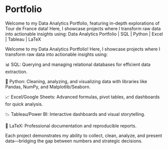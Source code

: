 # Portfolio
Welcome to my Data Analytics Portfolio, featuring in-depth explorations of Tour de France data! Here, I showcase projects where I transform raw data into actionable insights using: 
Data Analytics Portfolio | SQL | Python | Excel | Tableau | LaTeX

Welcome to my Data Analytics Portfolio! Here, I showcase projects where I transform raw data into actionable insights using:

📊 SQL: Querying and managing relational databases for efficient data extraction.

🐍 Python: Cleaning, analyzing, and visualizing data with libraries like Pandas, NumPy, and Matplotlib/Seaborn.

📈 Excel/Google Sheets: Advanced formulas, pivot tables, and dashboards for quick analysis.

📉 Tableau/Power BI: Interactive dashboards and visual storytelling.

📑 LaTeX: Professional documentation and reproducible reports.

Each project demonstrates my ability to collect, clean, analyze, and present data—bridging the gap between numbers and strategic decisions.
